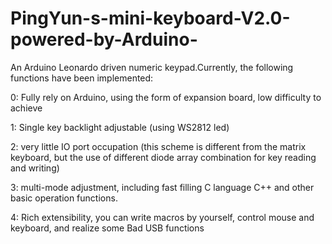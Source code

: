 # PingYun-s-mini-keyboard-V2.0-powered-by-Arduino-
An Arduino Leonardo driven numeric keypad.Currently, the following functions have been implemented: 

0: Fully rely on Arduino, using the form of expansion board, low difficulty to achieve 

1: Single key backlight adjustable (using WS2812 led) 

2: very little IO port occupation (this scheme is different from the matrix keyboard, but the use of different diode array combination for key reading and writing) 

3: multi-mode adjustment, including fast filling C language C++ and other basic operation functions. 

4: Rich extensibility, you can write macros by yourself, control mouse and keyboard, and realize some Bad USB functions
